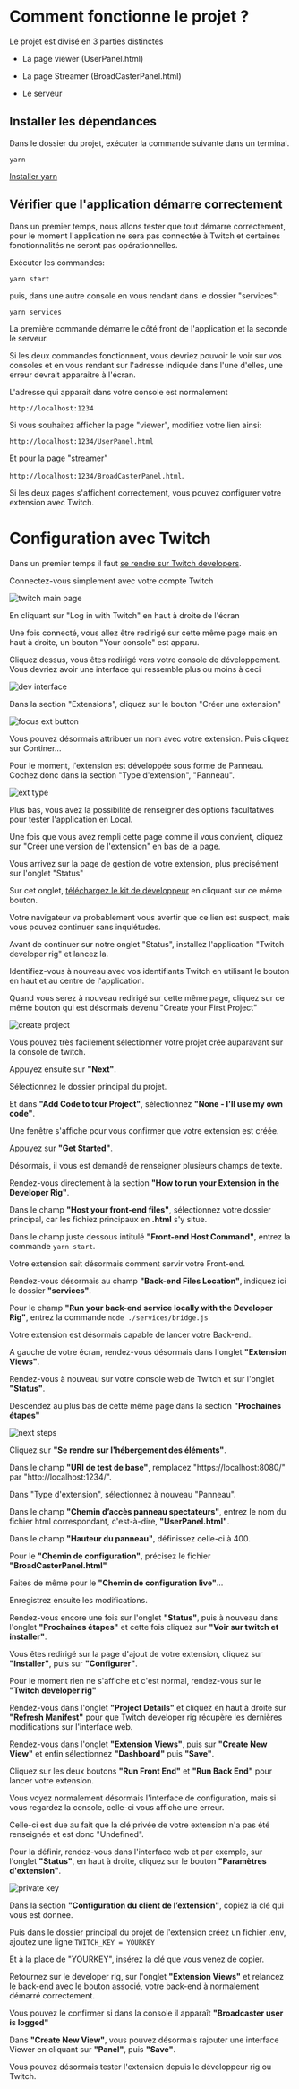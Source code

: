 # Comment fonctionne le projet ?

Le projet est divisé en 3 parties distinctes

* La page viewer (UserPanel.html)

* La page Streamer (BroadCasterPanel.html)

* Le serveur


## **Installer les dépendances**

Dans le dossier du projet, exécuter la commande suivante dans un terminal.

`yarn`

[Installer yarn](https://classic.yarnpkg.com/en/docs/install)

## **Vérifier que l'application démarre correctement**

Dans un premier temps, nous allons tester que tout démarre correctement, pour le moment l'application ne sera pas connectée à Twitch et certaines fonctionnalités ne seront pas opérationnelles.

Exécuter les commandes:

`yarn start`

puis, dans une autre console en vous rendant dans le dossier "services":

`yarn services`

La première commande démarre le côté front de l'application et la seconde le serveur.

Si les deux commandes fonctionnent, vous devriez pouvoir le voir sur vos consoles et en vous rendant sur l'adresse indiquée dans l'une d'elles, une erreur devrait apparaitre à l'écran.

L'adresse qui apparait dans votre console est normalement 

`http://localhost:1234`

Si vous souhaitez afficher la page "viewer", modifiez votre lien ainsi:

`http://localhost:1234/UserPanel.html`

Et pour la page "streamer"

`http://localhost:1234/BroadCasterPanel.html`.

Si les deux pages s'affichent correctement, vous pouvez configurer votre extension avec Twitch.

# Configuration avec Twitch
Dans un premier temps il faut
[se rendre sur Twitch developers](https://dev.twitch.tv/).

Connectez-vous simplement avec votre compte Twitch

![twitch main page](https://zupimages.net/up/21/10/xxgm.png)

En cliquant sur "Log in with Twitch" en haut à droite de l'écran

Une fois connecté, vous allez être redirigé sur cette même page mais en haut à droite, un bouton "Your console" est apparu.

Cliquez dessus, vous êtes redirigé vers votre console de développement.
Vous devriez avoir une interface qui ressemble plus ou moins à ceci


![dev interface](https://i.ibb.co/Y8TcvRt/1.png)




Dans la section "Extensions", cliquez sur le bouton "Créer une extension"

![focus ext button](https://i.ibb.co/5BdsSvs/2.png)


Vous pouvez désormais attribuer un nom avec votre extension.
Puis cliquez sur Continer...

Pour le moment, l'extension est développée sous forme de Panneau.
Cochez donc dans la section "Type d'extension", "Panneau".

![ext type](https://i.ibb.co/GRFz1YX/3.png)

Plus bas, vous avez la possibilité de renseigner des options facultatives pour tester l'application en Local.

Une fois que vous avez rempli cette page comme il vous convient, cliquez sur "Créer une version de l'extension" en bas de la page.

Vous arrivez sur la page de gestion de votre extension, plus précisément sur l'onglet "Status"

Sur cet onglet, [téléchargez le kit de développeur](https://developer-rig.twitchcdn.net/Twitch+Developer+Rig+Setup.exe) en cliquant sur ce même bouton.


Votre navigateur va probablement vous avertir que ce lien est suspect, mais vous pouvez continuer sans inquiétudes.

Avant de continuer sur notre onglet "Status", installez l'application "Twitch developer rig" et lancez la.

Identifiez-vous à nouveau avec vos identifiants Twitch en utilisant le bouton en haut et au centre de l'application.

Quand vous serez à nouveau redirigé sur cette même page, cliquez sur ce même bouton qui est désormais devenu "Create your First Project"

![create project](https://i.ibb.co/hgW0CKD/4.png)

Vous pouvez très facilement sélectionner votre projet crée auparavant sur la console de twitch.

Appuyez ensuite sur **"Next"**.

Sélectionnez le dossier principal du projet.

Et dans **"Add Code to tour Project"**, sélectionnez **"None - I'll use my own code"**.

Une fenêtre s'affiche pour vous confirmer que votre extension est créée.

Appuyez sur **"Get Started"**.

Désormais, il vous est demandé de renseigner plusieurs champs de texte.

Rendez-vous directement à la section **"How to run your Extension in the Developer Rig"**.

Dans le champ **"Host your front-end files"**, sélectionnez votre dossier principal, car les fichiez principaux en **.html** s'y situe.

Dans le champ juste dessous intitulé **"Front-end Host Command"**, entrez la commande ``yarn start``.

Votre extension sait désormais comment servir votre Front-end.


Rendez-vous désormais au champ **"Back-end Files Location"**, indiquez ici le dossier **"services"**.

Pour le champ **"Run your back-end service locally with the Developer Rig"**, entrez la commande ``node ./services/bridge.js``

Votre extension est désormais capable de lancer votre Back-end..


A gauche de votre écran, rendez-vous désormais dans l'onglet **"Extension Views"**.

Rendez-vous à nouveau sur votre console web de Twitch et sur l'onglet **"Status"**.

Descendez au plus bas de cette même page dans la section **"Prochaines étapes"**

![next steps](https://i.ibb.co/yPwmsns/5.png)

Cliquez sur **"Se rendre sur l'hébergement des éléments"**.

Dans le champ **"URI de test de base"**, remplacez "https://localhost:8080/" par "http://localhost:1234/".

Dans "Type d'extension", sélectionnez à nouveau "Panneau".

Dans le champ **"Chemin d’accès panneau spectateurs"**, entrez le nom du fichier html correspondant, c'est-à-dire, **"UserPanel.html"**.

Dans le champ **"Hauteur du panneau"**, définissez celle-ci à 400.

Pour le **"Chemin de configuration"**, précisez le fichier **"BroadCasterPanel.html"**

Faites de même pour le **"Chemin de configuration live"**...

Enregistrez ensuite les modifications.


Rendez-vous encore une fois sur l'onglet **"Status"**, puis à nouveau dans l'onglet **"Prochaines étapes"** et cette fois cliquez sur **"Voir sur twitch et installer"**.

Vous êtes redirigé sur la page d'ajout de votre extension, cliquez sur **"Installer"**, puis sur **"Configurer"**.

Pour le moment rien ne s'affiche et c'est normal, rendez-vous sur le **"Twitch developer rig"**

Rendez-vous dans l'onglet **"Project Details"** et cliquez en haut à droite sur **"Refresh Manifest"** pour que Twitch developer rig récupère les dernières modifications sur l'interface web.


Rendez-vous dans l'onglet **"Extension Views"**, puis sur **"Create New View"** et enfin sélectionnez **"Dashboard"** puis **"Save"**.

Cliquez sur les deux boutons **"Run Front End"** et **"Run Back End"** pour lancer votre extension.

Vous voyez normalement désormais l'interface de configuration, mais si vous regardez la console, celle-ci vous affiche une erreur.

Celle-ci est due au fait que la clé privée de votre extension n'a pas été renseignée et est donc "Undefined".


Pour la définir, rendez-vous dans l'interface web et par exemple, sur l'onglet **"Status"**, en haut à droite, cliquez sur le bouton **"Paramètres d'extension"**.


![private key](https://i.ibb.co/zxkMmr2/6.png)



Dans la section **"Configuration du client de l’extension"**, copiez la clé qui vous est donnée.

Puis dans le dossier principal du projet de l'extension créez un fichier .env, ajoutez une ligne ``TWITCH_KEY = YOURKEY``

Et à la place de "YOURKEY", insérez la clé que vous venez de copier.

Retournez sur le developer rig, sur l'onglet **"Extension Views"** et relancez le back-end avec le bouton associé, votre back-end à normalement démarré correctement.

Vous pouvez le confirmer si dans la console il apparaît **"Broadcaster user is logged"**

Dans **"Create New View"**, vous pouvez désormais rajouter une interface Viewer en cliquant sur **"Panel"**, puis **"Save"**.

Vous pouvez désormais tester l'extension depuis le développeur rig ou Twitch.